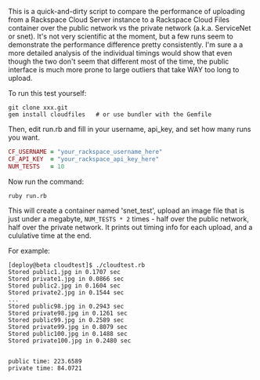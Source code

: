This is a quick-and-dirty script to compare the performance of uploading from a Rackspace Cloud Server instance to a Rackspace Cloud Files container over the public network vs the private network (a.k.a. ServiceNet or snet). It's not very scientific at the moment, but a few runs seem to demonstrate the performance difference pretty consistently. I'm sure a a more detailed analysis of the individual timings would show that even though the two don't seem that different most of the time, the public interface is much more prone to large outliers that take WAY too long to upload.

To run this test yourself:

```
git clone xxx.git
gem install cloudfiles   # or use bundler with the Gemfile
```

Then, edit run.rb and fill in your username, api_key, and set how many runs you want.

```ruby
CF_USERNAME = "your_rackspace_username_here"
CF_API_KEY  = "your_rackspace_api_key_here"
NUM_TESTS   = 10
```

Now run the command:

```
ruby run.rb
```

This will create a container named 'snet_test', upload an image file that is just under a megabyte, `NUM_TESTS * 2` times - half over the public network, half over the private network. It prints out timing info for each upload, and a cululative time at the end.

For example:

```
[deploy@beta cloudtest]$ ./cloudtest.rb 
Stored public1.jpg in 0.1707 sec
Stored private1.jpg in 0.0866 sec
Stored public2.jpg in 0.1604 sec
Stored private2.jpg in 0.1544 sec
...
Stored public98.jpg in 0.2943 sec
Stored private98.jpg in 0.1261 sec
Stored public99.jpg in 0.2589 sec
Stored private99.jpg in 0.8079 sec
Stored public100.jpg in 0.1488 sec
Stored private100.jpg in 0.2480 sec


public time: 223.6589
private time: 84.0721
```

